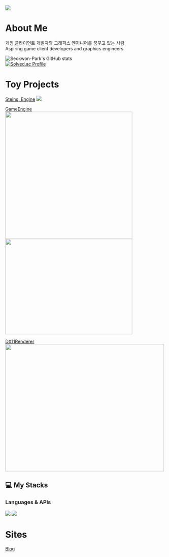 <img src="https://capsule-render.vercel.app/api?type=slice&color=gradient&customColorList=0,2,2,5,30&height=200&text=Github&fontAlign=70&rotate=13&fontAlignY=25&desc=Computer%20Graphics%20and%20Game%20Programming&descAlign=73&descAlignY=44">

# About Me
게임 클라이언트 개발자와 그래픽스 엔지니어를 꿈꾸고 있는 사람   
Aspiring game client developers and graphics engineers

![Seokwon-Park's GitHub stats](https://github-readme-stats.vercel.app/api?username=Seokwon-Park&show_icons=true&theme=dark)   
[![Solved.ac Profile](http://mazassumnida.wtf/api/v2/generate_badge?boj=rty3394)](https://solved.ac/rty3394/)


# Toy Projects
[Steins; Engine](https://github.com/Seokwon-Park/Steins-Engine) 
<img src = "https://github.com/Seokwon-Park/Seokwon-Park/assets/22045739/a4298a81-245c-4530-bc80-be38d921f754.png"/>

[GameEngine](https://github.com/Seokwon-Park/GameEngine)   
<img src="https://github.com/Seokwon-Park/Seokwon-Park/assets/22045739/2d97e1f3-22a7-4931-8fd8-70fd759e3fe4.png" width="400" height="400"/>
<img src="https://github.com/Seokwon-Park/Seokwon-Park/assets/22045739/4e662030-eeca-49df-b4c6-54c67498fdbe.png" width="400" height="300"/>

[DX11Renderer](https://github.com/Seokwon-Park/DX11GraphicRenderer)  
<img src="https://github.com/Seokwon-Park/Seokwon-Park/assets/22045739/165580fb-44d5-4d97-a56a-1d8cd7dac838.png" width="500" height="400"/>

## 💻 My Stacks
### Languages & APIs

<div>
  <img src="https://img.shields.io/badge/C-A8B9CC?style=flat-square&logo=C&logoColor=white"/>
  <img src="https://img.shields.io/badge/C%2B%2B-00599C?style=flat-sqaure&logo=c%2B%2B&logoColor=white"/>
</div>

# Sites
[Blog](https://pswrty.tistory.com)

